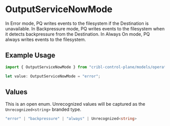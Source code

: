 # OutputServiceNowMode

In Error mode, PQ writes events to the filesystem if the Destination is unavailable. In Backpressure mode, PQ writes events to the filesystem when it detects backpressure from the Destination. In Always On mode, PQ always writes events to the filesystem.

## Example Usage

```typescript
import { OutputServiceNowMode } from "cribl-control-plane/models/operations";

let value: OutputServiceNowMode = "error";
```

## Values

This is an open enum. Unrecognized values will be captured as the `Unrecognized<string>` branded type.

```typescript
"error" | "backpressure" | "always" | Unrecognized<string>
```